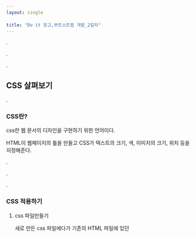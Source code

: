 ```yaml
---
layout: single 

title: "Do it 장고,부트스트랩 개발_2일차"
---
```


.

.

.

## CSS 살펴보기

.

###  CSS란?



css란 웹 문서의 디자인을 구현하기 위한 언어이다.

HTML이 웹페이지의 틀을 만들고 CSS가 텍스트의 크기, 색, 이미지의 크기, 위치 등을 지정해준다.

.

.

.

### CSS 적용하기

1. css 파일만들기

   새로 만든 css 파일에다가 기존의 HTML 파일에 있던 <style> 태그 내용을 그대로 옮긴다.
   
2. html에 css 링크 달기

   <.style>태그를 지우고
   
   <link *href*="./practice.css" *rel*="stylesheet" *type*="text/css" /> 를 추가한다.
   
   그러면 방금만 든 practice.css 를 사용한다는 의미가 된다.
   
   나머지 페이지에도 추가해준다.

	index 페이지의 헤드라인에 추가

    ```python
    <!DOCTYPE html>
    <html>
      <head>
        <link href="./practice.css" rel="stylesheet" type="text/css" />
        <title>손진효의 홈페이지</title>
      </head>
    ```

   

    about me페이지의 헤드라인에 추가
   
    ```python
    <!DOCTYPE html>
    <hrml>
      <head>
        <link href="./practice.css" rel="stylesheet" type="text/css" />
        <title>About Me</title>
      </head>
    ```

   
   
    Blog페이지의 헤드라인에 추가
   
    ```python
    <!DOCTYPE html>
    <hrml>
      <head>
        <link href="./practice.css" rel="stylesheet" type="text/css" />
        <title>Blog</title>
      </head>
    ```



이러한 방법으로 수십개의 페이지의 디자인을 변경할 수 있다.





## 자바스크립트 살펴보기



### 덧셈 기능이 있는 자바스크립트 추가하기

**자바스크립트 코드는 <script> 코드 안에 담으면 된다. 자바스크립트는 홈페이지에 뇌를 달아주는 듯한 느낌을 준다.



자바스크립트를 홈페이지에 링크해주기 위해서 새로운 .js파일을 만들어서 html에 링크해준다. 링크는 헤드라인에 해주면 된다.



```html
<!DOCTYPE html>
<html>
  <head>
    <title>손진효의 홈페이지</title>
    <link href="./practice.css" rel="stylesheet" type="text/css" />

      
	#이 부분이다#
    <script type="text/javascript" src="add_two_number.js"></script>
    <script type="text/javascript" src="what_time_is_it.js"></script>

  </head>

  <body>
    <nav>
      <a href="./index.html"></a>
      <a href="./blog_list.html">Blog</a>
      <a href="./about_me.html">About Me</a>
    </nav>

    <h1>첫번째 크기의 헤드라인</h1>
    <h2>두번째 크기의 헤드라인</h2>
    <h3>세번째 크기의 헤드라인</h3>
    <h4>네번째 크기의 헤드라인</h4>
    <h5>다번째 크기의 헤드라인</h5>

    <button onclick="whatTimeIsIt()">현재시간</button>
    <hr/>

    <label for="inputA">a</label>
    <input id="inputA" value="1" onkeyup="doSomething()">
    <label for="inputB">b</label>
    <input id="inputB" value="2" onkeyup="doSomething()">

    <p><span id="valueA">1</span>+<span id="valueB">2</span> = <span id = "valueC">3</span>입니다.</p>


    <p>문단은 p로 쓰세요. p는 아마도 Paragraph의 앞글자에서 따온 것이겠죠?</p>
    <a href="https://www.google.com">Go to google</a>
    <hr/<>
    <img src = "./images/imimim.jpg" width = "600px"></a>
  </body>
</html>

```

9,10 번쨰 줄에 보이듯이 소스부분에 이름을 붙여주면 된다.



덧셈 기능을  가진 자바스크립트 함수

```javascript
function doSomething() {
  let a = document.getElementById("inputA").value;
  let b = document.getElementById("inputB").value;
  document.getElementById("valueA").innerHTML = a;
  document.getElementById("valueB").innerHTML = b;
  document.getElementById("valueC").innerHTML = Number(a) + Number(b);
}

```

 

이 부분은 add_two_number.js 파일 안에 들어있는 함수이다.

 숫자 2개를 입력받아서 덧셈을 하는 함수이다.



<img src="../_images/2022-02-06-Do_it_장고_부트스트랩 _3일차/2022-02-22-01-16454988754561.jpg" alt="2022-02-22-01" style="zoom:50%;" />







숫자를 입력하면



<img src="../_images/2022-02-06-Do_it_장고_부트스트랩 _3일차/2022-02-22-02.jpg" alt="2022-02-22-02" style="zoom:50%;" />









전체적인 모습이다.

![2022-02-22-03](../_images/2022-02-06-Do_it_장고_부트스트랩 _3일차/2022-02-22-03.jpg)



### 시간 알림 기능이 있는 버튼 추가하기



```javascript
function whatTimeIsIt() {
  alert(new Date());
}

```



이 함수는 현재 시간을 알림으로 알려주는 함수이다.  버튼을 추가하여 이 함수가 작동하도록 코드를 짜면



```html
<!DOCTYPE html>
<html>
  <head>
    <title>손진효의 홈페이지</title>
    <link href="./practice.css" rel="stylesheet" type="text/css" />

    <script type="text/javascript" src="add_two_number.js"></script>
    <script type="text/javascript" src="what_time_is_it.js"></script>

  </head>

  <body>
    <nav>
      <a href="./index.html"></a>
      <a href="./blog_list.html">Blog</a>
      <a href="./about_me.html">About Me</a>
    </nav>

    <h1>첫번째 크기의 헤드라인</h1>
    <h2>두번째 크기의 헤드라인</h2>
    <h3>세번째 크기의 헤드라인</h3>
    <h4>네번째 크기의 헤드라인</h4>
    <h5>다번째 크기의 헤드라인</h5>
	
      #이 부분이다.#
    <button onclick="whatTimeIsIt()">현재시간</button>
    <hr/>

    <label for="inputA">a</label>
    <input id="inputA" value="1" onkeyup="doSomething()">
    <label for="inputB">b</label>
    <input id="inputB" value="2" onkeyup="doSomething()">

    <p><span id="valueA">1</span>+<span id="valueB">2</span> = <span id = "valueC">3</span>입니다.</p>


    <p>문단은 p로 쓰세요. p는 아마도 Paragraph의 앞글자에서 따온 것이겠죠?</p>
    <a href="https://www.google.com">Go to google</a>
    <hr/<>
    <img src = "./images/imimim.jpg" width = "600px"></a>
  </body>
</html>

```



버튼이 클릭되면 함수가 실행되도록 짜게 되었고 버튼이 이름을 "현재시간으로 한 것이다."


